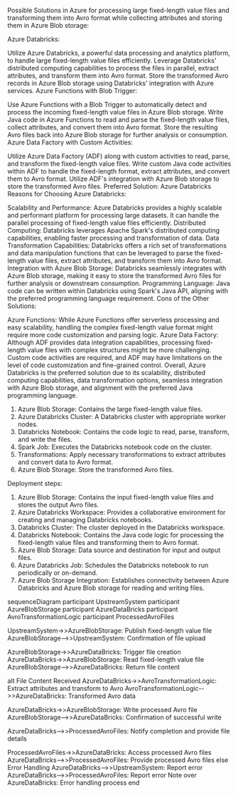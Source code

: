 Possible Solutions in Azure for processing large fixed-length value files and transforming them into Avro format while collecting attributes and storing them in Azure Blob storage:

Azure Databricks:

Utilize Azure Databricks, a powerful data processing and analytics platform, to handle large fixed-length value files efficiently.
Leverage Databricks' distributed computing capabilities to process the files in parallel, extract attributes, and transform them into Avro format.
Store the transformed Avro records in Azure Blob storage using Databricks' integration with Azure services.
Azure Functions with Blob Trigger:

Use Azure Functions with a Blob Trigger to automatically detect and process the incoming fixed-length value files in Azure Blob storage.
Write Java code in Azure Functions to read and parse the fixed-length value files, collect attributes, and convert them into Avro format.
Store the resulting Avro files back into Azure Blob storage for further analysis or consumption.
Azure Data Factory with Custom Activities:

Utilize Azure Data Factory (ADF) along with custom activities to read, parse, and transform the fixed-length value files.
Write custom Java code activities within ADF to handle the fixed-length format, extract attributes, and convert them to Avro format.
Utilize ADF's integration with Azure Blob storage to store the transformed Avro files.
Preferred Solution: Azure Databricks
Reasons for Choosing Azure Databricks:

Scalability and Performance: Azure Databricks provides a highly scalable and performant platform for processing large datasets. It can handle the parallel processing of fixed-length value files efficiently.
Distributed Computing: Databricks leverages Apache Spark's distributed computing capabilities, enabling faster processing and transformation of data.
Data Transformation Capabilities: Databricks offers a rich set of transformations and data manipulation functions that can be leveraged to parse the fixed-length value files, extract attributes, and transform them into Avro format.
Integration with Azure Blob Storage: Databricks seamlessly integrates with Azure Blob storage, making it easy to store the transformed Avro files for further analysis or downstream consumption.
Programming Language: Java code can be written within Databricks using Spark's Java API, aligning with the preferred programming language requirement.
Cons of the Other Solutions:

Azure Functions: While Azure Functions offer serverless processing and easy scalability, handling the complex fixed-length value format might require more code customization and parsing logic.
Azure Data Factory: Although ADF provides data integration capabilities, processing fixed-length value files with complex structures might be more challenging. Custom code activities are required, and ADF may have limitations on the level of code customization and fine-grained control.
Overall, Azure Databricks is the preferred solution due to its scalability, distributed computing capabilities, data transformation options, seamless integration with Azure Blob storage, and alignment with the preferred Java programming language.



1. Azure Blob Storage: Contains the large fixed-length value files.
2. Azure Databricks Cluster: A Databricks cluster with appropriate worker nodes.
3. Databricks Notebook: Contains the code logic to read, parse, transform, and write the files.
4. Spark Job: Executes the Databricks notebook code on the cluster.
5. Transformations: Apply necessary transformations to extract attributes and convert data to Avro format.
6. Azure Blob Storage: Store the transformed Avro files.



Deployment steps:

1. Azure Blob Storage: Contains the input fixed-length value files and stores the output Avro files.
2. Azure Databricks Workspace: Provides a collaborative environment for creating and managing Databricks notebooks.
3. Databricks Cluster: The cluster deployed in the Databricks workspace.
4. Databricks Notebook: Contains the Java code logic for processing the fixed-length value files and transforming them to Avro format.
5. Azure Blob Storage: Data source and destination for input and output files.
6. Azure Databricks Job: Schedules the Databricks notebook to run periodically or on-demand.
7. Azure Blob Storage Integration: Establishes connectivity between Azure Databricks and Azure Blob storage for reading and writing files.



sequenceDiagram
participant UpstreamSystem
participant AzureBlobStorage
participant AzureDataBricks
participant AvroTransformationLogic
participant ProcessedAvroFiles

UpstreamSystem->>AzureBlobStorage: Publish fixed-length value file
AzureBlobStorage-->>UpstreamSystem: Confirmation of file upload

AzureBlobStorage->>AzureDataBricks: Trigger file creation
AzureDataBricks->>AzureBlobStorage: Read fixed-length value file
AzureBlobStorage-->>AzureDataBricks: Return file content

alt File Content Received
AzureDataBricks->>AvroTransformationLogic: Extract attributes and transform to Avro
AvroTransformationLogic-->>AzureDataBricks: Transformed Avro data

AzureDataBricks->>AzureBlobStorage: Write processed Avro file
AzureBlobStorage-->>AzureDataBricks: Confirmation of successful write

AzureDataBricks-->>ProcessedAvroFiles: Notify completion and provide file details

ProcessedAvroFiles->>AzureDataBricks: Access processed Avro files
AzureDataBricks-->>ProcessedAvroFiles: Provide processed Avro files
else Error Handling
AzureDataBricks-->>UpstreamSystem: Report error
AzureDataBricks-->>ProcessedAvroFiles: Report error
Note over AzureDataBricks: Error handling process
end
